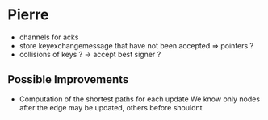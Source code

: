# Pierre
- channels for acks
- store keyexchangemessage that have not been accepted => pointers ?
- collisions of keys ? -> accept best signer ?

## Possible Improvements
- Computation of the shortest paths for each update
  We know only nodes after the edge may be updated, others before shouldnt
